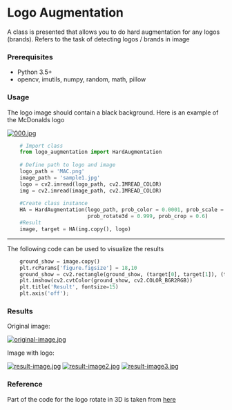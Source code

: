 # Logo Augmentation
A class is presented that allows you to do hard augmentation for any logos (brands). Refers to the task of detecting logos / brands in image
### Prerequisites
* Python 3.5+
* opencv, imutils, numpy, random, math, pillow
### Usage
The logo image should contain a black background. Here is an example of the McDonalds logo

[![000.jpg](https://i.postimg.cc/85swJd7t/000.jpg)](https://postimg.cc/yg402ZXZ)

```python
    # Import class
    from logo_augmentation import HardAugmentation
    
    # Define path to logo and image
    logo_path = 'MAC.png'
    image_path = 'sample1.jpg'
    logo = cv2.imread(logo_path, cv2.IMREAD_COLOR)
    img = cv2.imread(image_path, cv2.IMREAD_COLOR)
    
    #Сreate class instance
    HA = HardAugmentation(logo_path, prob_color = 0.0001, prob_scale = 0.6, prob_rotate = 0.99, 
                          prob_rotate3d = 0.999, prob_crop = 0.6)
    #Result
    image, target = HA(img.copy(), logo)
```

---
The following code can be used to visualize the results 
```python
    ground_show = image.copy()
    plt.rcParams['figure.figsize'] = 18,10
    ground_show = cv2.rectangle(ground_show, (target[0], target[1]), (target[2], target[3]) , (0,0,255), 5)
    plt.imshow(cv2.cvtColor(ground_show, cv2.COLOR_BGR2RGB))
    plt.title('Result', fontsize=15)
    plt.axis('off');
```
### Results
Original image:

[![original-image.jpg](https://i.postimg.cc/xdWvpwxV/original-image.jpg)](https://postimg.cc/WDwqhHc5)

Image with logo:

[![result-image.jpg](https://i.postimg.cc/tJRYBDjH/result-image.jpg)](https://postimg.cc/N9VsM6FN)
[![result-image2.jpg](https://i.postimg.cc/4N7JsjwS/result-image2.jpg)](https://postimg.cc/BX3WCYrT)
[![result-image3.jpg](https://i.postimg.cc/nLHbjWYZ/result-image3.jpg)](https://postimg.cc/qNZZWj5Z)

### Reference
Part of the code for the logo rotate in 3D is taken from [here](https://github.com/eborboihuc/rotate_3d)
